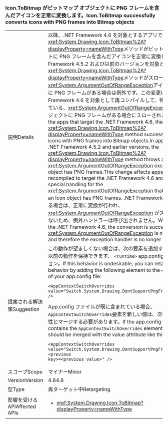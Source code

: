 ### <a name="icontobitmap-successfully-converts-icons-with-png-frames-into-bitmap-objects"></a><span data-ttu-id="a1d1c-101">Icon.ToBitmap がビットマップ オブジェクトに PNG フレームを含んだアイコンを正常に変換します。</span><span class="sxs-lookup"><span data-stu-id="a1d1c-101">Icon.ToBitmap successfully converts icons with PNG frames into Bitmap objects</span></span>

|   |   |
|---|---|
|<span data-ttu-id="a1d1c-102">説明</span><span class="sxs-lookup"><span data-stu-id="a1d1c-102">Details</span></span>|<span data-ttu-id="a1d1c-103">以降、.NET Framework 4.6 を対象とするアプリで、<xref:System.Drawing.Icon.ToBitmap%2A?displayProperty=nameWithType>メソッドがビットマップ オブジェクトに PNG フレームを含んだアイコンを正常に変換します。 .NET Framework 4.5.2 および以前のバージョンを対象とするアプリで、<xref:System.Drawing.Icon.ToBitmap%2A?displayProperty=nameWithType>メソッドがスローされます、<xref:System.ArgumentOutOfRangeException>アイコン オブジェクトに PNG フレームがある場合は例外です。この変更はアプリを .NET Framework 4.6 を対象として再コンパイルして、特別な処理を実装している、<xref:System.ArgumentOutOfRangeException>アイコン オブジェクトに PNG フレームがある場合にスローされます。</span><span class="sxs-lookup"><span data-stu-id="a1d1c-103">Starting with the apps that target the .NET Framework 4.6, the <xref:System.Drawing.Icon.ToBitmap%2A?displayProperty=nameWithType> method successfully converts icons with PNG frames into Bitmap objects.In apps that target the .NET Framework 4.5.2 and earlier versions, the  <xref:System.Drawing.Icon.ToBitmap%2A?displayProperty=nameWithType> method throws an <xref:System.ArgumentOutOfRangeException> exception if the Icon object has PNG frames.This change affects apps that are recompiled to target the .NET Framework 4.6 and that implement special handling for the <xref:System.ArgumentOutOfRangeException> that is thrown when an Icon object has PNG frames.</span></span> <span data-ttu-id="a1d1c-104">.NET Framework 4.6 で実行している場合は、正常に変換が行われ、 <xref:System.ArgumentOutOfRangeException> がスローされることはないため、例外ハンドラーは呼び出されません。</span><span class="sxs-lookup"><span data-stu-id="a1d1c-104">When running under the .NET Framework 4.6, the conversion is successful, an <xref:System.ArgumentOutOfRangeException> is no longer thrown, and therefore the exception handler is no longer invoked.</span></span>|
|<span data-ttu-id="a1d1c-105">提案される解決策</span><span class="sxs-lookup"><span data-stu-id="a1d1c-105">Suggestion</span></span>|<span data-ttu-id="a1d1c-106">この動作が望ましくない場合は、次の要素を追加することによって、以前の動作を保持できます、 <code>&lt;runtime&gt;</code> app.config ファイルのセクション。</span><span class="sxs-lookup"><span data-stu-id="a1d1c-106">If this behavior is undesirable, you can retain the previous behavior by adding the following element to the <code>&lt;runtime&gt;</code> section of your app.config file:</span></span><pre><code class="language-xml">&lt;AppContextSwitchOverrides&#13;&#10;value=&quot;Switch.System.Drawing.DontSupportPngFramesInIcons=true&quot; /&gt;&#13;&#10;</code></pre><span data-ttu-id="a1d1c-107">App.config ファイルが既に含まれている場合、<code>AppContextSwitchOverrides</code>要素を新しい値は、次のように value 属性とマージする必要があります。</span><span class="sxs-lookup"><span data-stu-id="a1d1c-107">If the app.config file already contains the <code>AppContextSwitchOverrides</code> element, the new value should be merged with the value attribute like this:</span></span><pre><code class="language-xml">&lt;AppContextSwitchOverrides&#13;&#10;value=&quot;Switch.System.Drawing.DontSupportPngFramesInIcons=true;&lt;previous key&gt;=&lt;previous value&gt;&quot; /&gt;&#13;&#10;</code></pre>|
|<span data-ttu-id="a1d1c-108">スコープ</span><span class="sxs-lookup"><span data-stu-id="a1d1c-108">Scope</span></span>|<span data-ttu-id="a1d1c-109">マイナー</span><span class="sxs-lookup"><span data-stu-id="a1d1c-109">Minor</span></span>|
|<span data-ttu-id="a1d1c-110">Version</span><span class="sxs-lookup"><span data-stu-id="a1d1c-110">Version</span></span>|<span data-ttu-id="a1d1c-111">4.6</span><span class="sxs-lookup"><span data-stu-id="a1d1c-111">4.6</span></span>|
|<span data-ttu-id="a1d1c-112">型</span><span class="sxs-lookup"><span data-stu-id="a1d1c-112">Type</span></span>|<span data-ttu-id="a1d1c-113">再ターゲット中</span><span class="sxs-lookup"><span data-stu-id="a1d1c-113">Retargeting</span></span>|
|<span data-ttu-id="a1d1c-114">影響を受ける API</span><span class="sxs-lookup"><span data-stu-id="a1d1c-114">Affected APIs</span></span>|<ul><li><xref:System.Drawing.Icon.ToBitmap?displayProperty=nameWithType></li></ul>|

